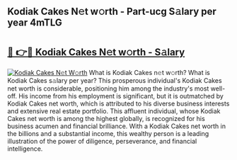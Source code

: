 ## Kodiak Cakes N𝚎t w𝚘rth - Part-ucg S𝚊lary per year 4mTLG

# <h2><a href="http://gc01227.nevu.top/?p=Kodiak+Cakes">🔗 👉🔴 Kodiak Cakes N𝚎t w𝚘rth - S𝚊lary</a></h2>

[![Kodiak Cakes N𝚎t W𝚘rth](https://i.imgur.com/Oavwk0R.jpeg)](http://gc01227.nevu.top/?p=Kodiak+Cakes)
What is Kodiak Cakes n𝚎t w𝚘rth? What is Kodiak Cakes s𝚊lary per year?
This prosperous individual's Kodiak Cakes net worth is considerable, positioning him among the industry's most well-off. His income from his employment is significant, but it is outmatched by Kodiak Cakes net worth, which is attributed to his diverse business interests and extensive real estate portfolio. This affluent individual, whose Kodiak Cakes net worth is among the highest globally, is recognized for his business acumen and financial brilliance. With a Kodiak Cakes net worth in the billions and a substantial income, this wealthy person is a leading illustration of the power of diligence, perseverance, and financial intelligence.
